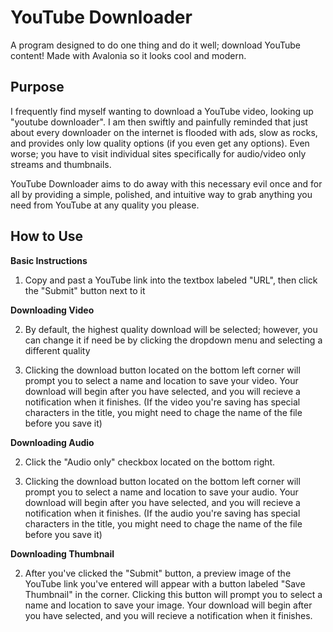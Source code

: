 # YouTube Downloader

A program designed to do one thing and do it well; download YouTube content! Made with Avalonia so it looks cool and modern.


## Purpose

I frequently find myself wanting to download a YouTube video, looking up "youtube downloader". I am then swiftly and painfully reminded that just about every downloader on the internet is flooded with ads, slow as rocks, and provides only low quality options (if you even get any options). Even worse; you have to visit individual sites specifically for audio/video only streams and thumbnails. 

YouTube Downloader aims to do away with this necessary evil once and for all by providing a simple, polished, and intuitive way to grab anything you need from YouTube at any quality you please.

## How to Use

**Basic Instructions**
1. Copy and past a YouTube link into the textbox labeled "URL", then click the "Submit" button next to it

**Downloading Video**

2. By default, the highest quality download will be selected; however, you can change it if need be by clicking the dropdown menu and selecting a different quality

3. Clicking the download button located on the bottom left corner will prompt you to select a name and location to save your video. Your download will begin after you have selected, and you will recieve a notification when it finishes. (If the video you're saving has special characters in the title, you might need to chage the name of the file before you save it)

**Downloading Audio**

2. Click the "Audio only" checkbox located on the bottom right.

3. Clicking the download button located on the bottom left corner will prompt you to select a name and location to save your audio. Your download will begin after you have selected, and you will recieve a notification when it finishes. (If the audio you're saving has special characters in the title, you might need to chage the name of the file before you save it)

**Downloading Thumbnail**

2. After you've clicked the "Submit" button, a preview image of the YouTube link you've entered will appear with a button labeled "Save Thumbnail" in the corner. Clicking this button will prompt you to select a name and location to save your image. Your download will begin after you have selected, and you will recieve a notification when it finishes.
